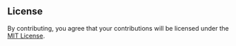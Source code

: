 ## License

By contributing, you agree that your contributions will be licensed under the [MIT License](./License.md).

```

```

